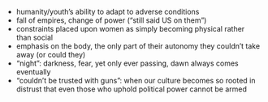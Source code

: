- humanity/youth’s ability to adapt to adverse conditions
- fall of empires, change of power (“still said US on them”)
- constraints placed upon women as simply becoming physical rather than social
- emphasis on the body, the only part of their autonomy they couldn’t take away (or could they)
- “night”: darkness, fear, yet only ever passing, dawn always comes eventually
- “couldn’t be trusted with guns”: when our culture becomes so rooted in distrust that even those who uphold political power cannot be armed